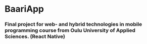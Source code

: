 # BaariApp

### Final project for web- and hybrid technologies in mobile programming course from Oulu University of Applied Sciences. (React Native)
